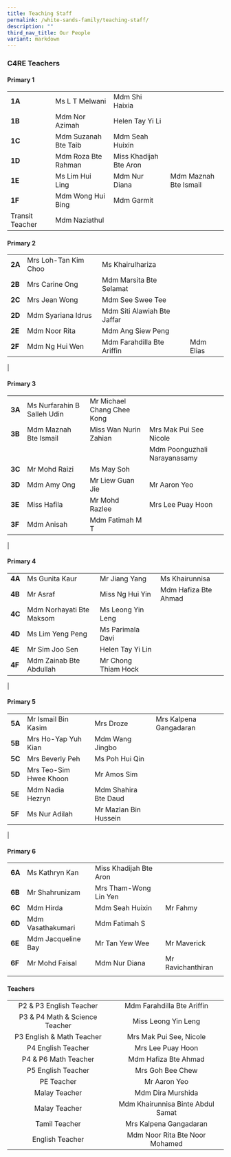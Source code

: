 ```yaml
---
title: Teaching Staff
permalink: /white-sands-family/teaching-staff/
description: ""
third_nav_title: Our People
variant: markdown
---
```

### **C4RE Teachers**
#### **Primary 1**

|  |  |  |  |
|---|---|---|---|
| **1A** | Ms L T Melwani |  Mdm Shi Haixia |
| **1B** | Mdm Nor Azimah | Helen Tay Yi Li | 
| **1C** | Mdm Suzanah Bte Taib | Mdm Seah Huixin |
| **1D** | Mdm Roza Bte Rahman | Miss Khadijah Bte Aron | 
| **1E** | Ms Lim Hui Ling | Mdm Nur Diana | Mdm Maznah Bte Ismail |
| **1F** | Mdm Wong Hui Bing | Mdm Garmit |   |
| Transit Teacher | Mdm Naziathul  |


#### **Primary 2**

|  |  |  |  |
|---|---|---|---|
| **2A** | Mrs Loh-Tan Kim Choo | Ms Khairulhariza  |
| **2B** | Mrs Carine Ong | Mdm Marsita Bte Selamat | 
| **2C** | 	Mrs Jean Wong | 	Mdm See Swee Tee |
| **2D** | 	Mdm Syariana Idrus | 	Mdm Siti Alawiah Bte Jaffar |
| **2E** | 	Mdm Noor Rita | 	Mdm Ang Siew Peng | 
| **2F** | 	Mdm Ng Hui Wen | 	Mdm Farahdilla Bte Ariffin | Mdm Elias 
|

#### **Primary 3**

|  |  |  |  |
|---|---|---|---|
| **3A** | Ms Nurfarahin B Salleh Udin | Mr Michael Chang Chee Kong |
| **3B** | Mdm Maznah Bte Ismail | Miss Wan Nurin Zahian | Mrs Mak Pui See Nicole  
|   |  ||  Mdm Poonguzhali Narayanasamy 
| **3C** | Mr Mohd Raizi | Ms May Soh |
| **3D** | Mdm Amy Ong | Mr Liew Guan Jie | Mr Aaron Yeo |
| **3E** | Miss Hafila | Mr Mohd Razlee | Mrs Lee Puay Hoon |
| **3F** | Mdm Anisah | Mdm Fatimah M T |
|



#### **Primary 4**

|  |  |  |  |
|---|---|---|---|
| **4A** | Ms Gunita Kaur | Mr Jiang Yang | Ms Khairunnisa  |
| **4B** | Mr Asraf  | Miss Ng Hui Yin | Mdm Hafiza Bte Ahmad |
| **4C** | Mdm Norhayati Bte Maksom | Ms Leong Yin Leng |  |
| **4D** | Ms Lim Yeng Peng | Ms Parimala Davi |  |
| **4E** | Mr Sim Joo Sen | Helen Tay Yi Lin |   |
| **4F** | Mdm Zainab Bte Abdullah | Mr Chong Thiam Hock |  |
|

#### **Primary 5**

|  |  |  |  |
|---|---|---|---|
| **5A** | Mr Ismail Bin Kasim | Mrs Droze |  Mrs Kalpena Gangadaran |
| **5B** | Mrs Ho-Yap Yuh Kian | Mdm Wang Jingbo |
| **5C** | Mrs Beverly Peh | Ms Poh Hui Qin |
| **5D** | Mrs Teo-Sim Hwee Khoon | Mr Amos Sim | 
| **5E** | Mdm Nadia Hezryn | Mdm Shahira Bte Daud |
| **5F** | Ms Nur Adilah | Mr Mazlan Bin Hussein |
|


#### **Primary 6**

|  |  |  |  |
|---|---|---|---|
| **6A** | Ms Kathryn Kan | Miss Khadijah Bte Aron |
| **6B** | Mr Shahrunizam | Mrs Tham-Wong Lin Yen |
| **6C** | Mdm Hirda | Mdm Seah Huixin | Mr Fahmy |
| **6D** | Mdm Vasathakumari | Mdm Fatimah S |
| **6E** | Mdm Jacqueline Bay | Mr Tan Yew Wee | Mr Maverick
| **6F** | Mr Mohd Faisal | Mdm Nur Diana | Mr Ravichanthiran
|  |  |  |   |




#### **Teachers**

|  |  |
|:---:|:---:|
| P2 & P3 English Teacher | Mdm Farahdilla Bte Ariffin |
| P3 & P4 Math & Science Teacher | Miss Leong Yin Leng |
| P3 English & Math Teacher | Mrs Mak Pui See, Nicole |
| P4 English Teacher | Mrs Lee Puay Hoon |
| P4 & P6 Math Teacher | Mdm Hafiza Bte Ahmad |
| P5 English Teacher | Mrs Goh Bee Chew |
| PE Teacher | Mr Aaron Yeo |
| Malay Teacher | Mdm Dira Murshida |
| Malay Teacher | Mdm Khairunnisa Binte Abdul Samat
| Tamil Teacher | Mrs Kalpena Gangadaran |
| English Teacher | Mdm Noor Rita Bte Noor Mohamed  |